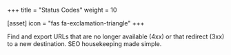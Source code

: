 +++
title = "Status Codes"
weight = 10

[asset]
  icon = "fas fa-exclamation-triangle"
+++

Find and export URLs that are no longer available (4xx) or that redirect (3xx) to a new destination. SEO housekeeping made simple.
